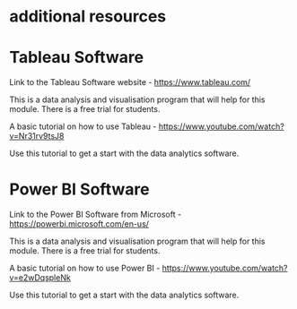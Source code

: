 # additional resources

# Tableau Software

Link to the Tableau Software website - https://www.tableau.com/

This is a data analysis and visualisation program that will help for this module. There is a free trial for students.

A basic tutorial on how to use Tableau - https://www.youtube.com/watch?v=Nr31rv9tsJ8

Use this tutorial to get a start with the data analytics software.

# Power BI Software

Link to the Power BI Software from Microsoft - https://powerbi.microsoft.com/en-us/

This is a data analysis and visualisation program that will help for this module. There is a free trial for students.

A basic tutorial on how to use Power BI - https://www.youtube.com/watch?v=e2wDqspleNk

Use this tutorial to get a start with the data analytics software.
